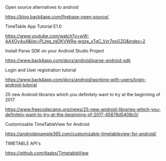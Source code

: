 Open source alternatives to android

https://blog.back4app.com/firebase-open-source/

TimeTable App Tutorial E1.0

https://www.youtube.com/watch?v=wW-AAXOy4u4&list=PLbte_tgDKVWRg-wgze_xTqC_Vzr7qxGZG&index=2

Install Parse SDK on your Android Studio Project

https://www.back4app.com/docs/android/parse-android-sdk

Login and User registration tutorial

https://www.back4app.com/docs/android/working-with-users/login-android-tutorial

25 new Android libraries which you definitely want to try at the beginning of 2017

https://www.freecodecamp.org/news/25-new-android-libraries-which-you-definitely-want-to-try-at-the-beginning-of-2017-45878d5408c0/

Customizable TimeTableView for Android 

https://androidexample365.com/customizable-timetableview-for-android/


TIMETABLE API's

https://github.com/tlaabs/TimetableView
